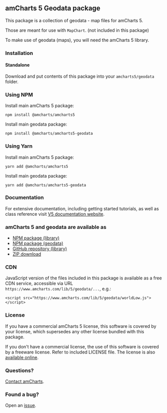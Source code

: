 ## amCharts 5 Geodata package

This package is a collection of geodata - map files for amCharts 5.

Those are meant for use with `MapChart`. (not included in this package)

To make use of geodata (maps), you will need the amCharts 5 library.


### Installation

#### Standalone

Download and put contents of this package into your `amcharts5/geodata` folder.

### Using NPM

Install main amCharts 5 package:

```
npm install @amcharts/amcharts5
```

Install main geodata package:

```
npm install @amcharts/amcharts5-geodata
```

### Using Yarn

Install main amCharts 5 package:

```
yarn add @amcharts/amcharts5
```

Install main geodata package:

```
yarn add @amcharts/amcharts5-geodata
```


### Documentation

For extensive documentation, including getting started tutorials, as well
as class reference visit [V5 documentation website](https://www.amcharts.com/docs/v5).


### amCharts 5 and geodata are available as

* [NPM package (library)](https://www.npmjs.com/package/@amcharts/amcharts5)
* [NPM package (geodata)](https://www.npmjs.com/package/@amcharts/amcharts5-geodata)
* [GitHub repository (library)](https://github.com/amcharts/amcharts5)
* [ZIP download](https://www.amcharts.com/download/)


### CDN

JavaScript version of the files included in this package is available as a free
CDN service, accessible via URL `https://www.amcharts.com/lib/5/geodata/...`,
e.g.:

```
<script src="https://www.amcharts.com/lib/5/geodata/worldLow.js"></script>
```


### License

If you have a commercial amCharts 5 license, this software is covered by your
license, which supersedes any other license bundled with this package.

If you don't have a commercial license, the use of this software is covered by
a freeware license. Refer to included LICENSE file. The license is also
[available online](https://github.com/amcharts/amcharts5/blob/master/packages/shared/LICENSE).


### Questions?

[Contact amCharts](mailto:contact@amcharts.com).


### Found a bug?

Open an [issue](https://github.com/amcharts/amcharts5/issues).
